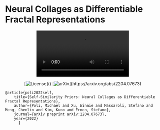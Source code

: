 # Neural Collages as Differentiable Fractal Representations

<p align="center">
<video src="media/CollageSteps.mp4">
</p>
<div align="center">
      

[![License](https://img.shields.io/badge/License-MIT-black.svg?)]()
[![arXiv](https://img.shields.io/badge/arXiv-2204.07673-purple.svg?)](https://arxiv.org/abs/2204.07673)

</div>

```
@article{poli2022self,
    title={Self-Similarity Priors: Neural Collages as Differentiable Fractal Representations},
    author={Poli, Michael and Xu, Winnie and Massaroli, Stefano and Meng, Chenlin and Kim, Kuno and Ermon, Stefano}, 
    journal={arXiv preprint arXiv:2204.07673}, 
    year={2022}
      }
```


